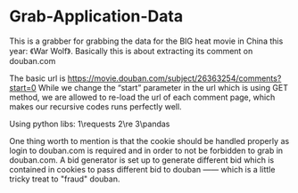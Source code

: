 # Grab-Application-Data
This is a grabber for grabbing the data for the BIG heat movie in China this year: 《War Wolf》. Basically this is about extracting its comment on douban.com

The basic url is https://movie.douban.com/subject/26363254/comments?start=0
While we change the “start” parameter in the url which is using GET method, we are allowed to re-load the url of each comment page, which makes our recursive codes runs perfectly well.

Using python libs:
1\requests
2\re
3\pandas

One thing worth to mention is that the cookie should be handled properly as login to douban.com is required and in order to not be forbidden to grab in douban.com. A bid generator is set up to generate different bid which is contained in cookies to pass different bid to douban —— which is a little tricky treat to "fraud" douban.




